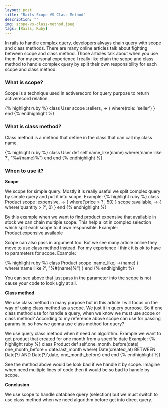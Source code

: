 ```yaml
---
layout: post
title: "Rails Scope VS Class Method"
description: ""
img: scope-vs-class-method.jpeg
tags: [Rails, Ruby]
---
```

In rails to handle complex query, developers always chain query with scope and class methods. There are many online articles talk about fighting between scope and class method. Those articles talk about when you use them. For my personal experience I really like chain the scope and class method to handle complex query by split their own responsibility for each scope and class method.

### What is scope?

Scope is a technique used in activerecord for query purpose to return activerecord relation.

{% highlight ruby %}
class User
  scope :sellers, -> { where(role: 'seller') }
end
{% endhighlight %}

### What is class method?

Class method is a method that define in the class that can call my class name.

{% highlight ruby %}
class User
  def self.name_like(name)
    where('name ilike ?', "%#{name}%")
  end
end
{% endhighlight %}

### When to use it?

**Scope**

We scope for simple query. Mostly it is really useful we split complex query by simple query and put it into scope.
Example:
{% highlight ruby %}
class Product
  scope :expensive, -> { where('price > ?', 50) }
  scope :available, -> { where('quantity > ?', 0) }
end
{% endhighlight %}

By this example when we want to find product expensive that available in stock we can chain multiple scope. This help a lot in complex selection which split each scope to it own responsible. Example: Product.expensive.available


Scope can also pass in argument too. But we see many article online they move to use class method instead. For my experience I think it is ok to have to parameters for scope.
Example:

{% highlight ruby %}
class Product
  scope :name_like, ->(name) { where('name ilike ?', "%#{name}%") }
end
{% endhighlight %}

You can see above that just pass in the parameter into the scope is not cause your code to look ugly at all.


**Class method**

We use class method in many purpose but in this article I will focus on the way of using class method as a scope. We just it in query purpose. So if one class method use for handle a query, when we know we must use scope or class method? According to my reference above scope can use for passing params in, so how we gonna use class method for query?


We use query class method when it need an algorithm. Example we want to get product that created for one month from a specific date
Example:
{% highlight ruby %}
class Product
  def self.one_month_before(date)
    one_month_before = date.last_month
    where('Date(created_at) BETWEEN Date(?) AND Date(?)',date, one_month_before)
  end
end
{% endhighlight %}

See the method above would be look bad if we handle it by scope. Imagine when need multiple lines of code then it would be so bad to handle by scope.

**Conclusion**

We use scope to handle database query (selection) but we must switch to use class method when we need algorithm before get into direct query.
